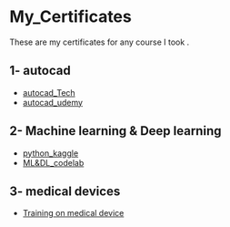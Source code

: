 # My_Certificates
These are my certificates for any course I took .

## 1- autocad
<ul>
<li><a href="https://github.com/moaml1999/My_Certificates/blob/main/autocad_Tech.jpg">autocad_Tech</a>
  </li>
<li><a href="https://github.com/moaml1999/My_Certificates/blob/main/autocad_udemy.jpg">autocad_udemy</a></li>
</ul>


## 2- Machine learning & Deep learning
<ul>
<li><a href="https://github.com/moaml1999/My_Certificates/blob/main/python_kaggle.jpg">python_kaggle</a>  </li>
<li><a href="https://github.com/moaml1999/My_Certificates/blob/main/ML%26DL_codelab.jpg">ML&DL_codelab</a></li>
</ul>


## 3- medical devices 
<ul>
<li><a href="https://github.com/moaml1999/My_Certificates/blob/main/Training%20on%20medical%20device.jpg">Training on medical device</a></li>
</ul>
